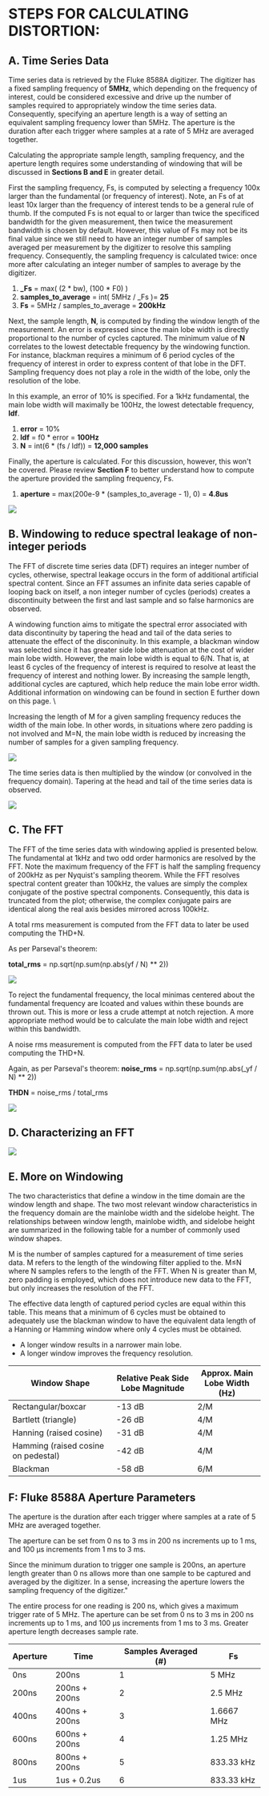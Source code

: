 STEPS FOR CALCULATING DISTORTION:
=================================

A. Time Series Data
-------------------

Time series data is retrieved by the Fluke 8588A digitizer. The
digitizer has a fixed sampling frequency of **5MHz**, which depending on
the frequency of interest, could be considered excessive and drive up
the number of samples required to appropriately window the time series
data. Consequently, specifying an aperture length is a way of setting an
equivalent sampling frequency lower than 5MHz. The aperture is the
duration after each trigger where samples at a rate of 5 MHz are
averaged together.

 Calculating the appropriate sample length, sampling frequency, and the
aperture length requires some understanding of windowing that will be
discussed in **Sections B and E** in greater detail.

First the sampling frequency, Fs, is computed by selecting a frequency
100x larger than the fundamental (or frequency of interest). Note, an Fs
of at least 10x larger than the frequency of interest tends to be a
general rule of thumb. If the computed Fs is not equal to or larger than
twice the specificed bandwidth for the given measurement, then twice the
measurement bandwidth is chosen by default. However, this value of Fs
may not be its final value since we still need to have an integer number
of samples averaged per measurement by the digitizer to resolve this
sampling frequency. Consequently, the sampling frequency is calculated
twice: once more after calculating an integer number of samples to
average by the digitizer.

1.  **\_Fs** = max( (2 \* bw), (100 \* F0) )
2.  **samples\_to\_average** = int( 5MHz / \_Fs )= **25**
3.  **Fs** = 5MHz / samples\_to\_average = **200kHz**

Next, the sample length, **N**, is computed by finding the window length
of the measurement. An error is expressed since the main lobe width is
directly proportional to the number of cycles captured. The minimum
value of **N** correlates to the lowest detectable frequency by the
windowing function. For instance, blackman requires a minimum of 6
period cycles of the frequency of interest in order to express content
of that lobe in the DFT. Sampling frequency does not play a role in the
width of the lobe, only the resolution of the lobe.

In this example, an error of 10% is specified. For a 1kHz fundamental,
the main lobe width will maximally be 100Hz, the lowest detectable
frequency, **ldf**.

1.  **error** = 10%
2.  **ldf** = f0 \* error = **100Hz**
3.  **N** = int(6 \* (fs / ldf)) = **12,000 samples**

Finally, the aperture is calculated. For this discussion, however, this
won't be covered. Please review **Section F** to better understand how
to compute the aperture provided the sampling frequency, Fs.

1.  **aperture** = max(200e-9 \* (samples\_to\_average - 1), 0) =
    **4.8us**

![](images/static/00_sampled_data.jpg)

B. Windowing to reduce spectral leakage of non-integer periods
--------------------------------------------------------------

The FFT of discrete time series data (DFT) requires an integer number of
cycles, otherwise, spectral leakage occurs in the form of additional
artificial spectral content. Since an FFT assumes an infinite data
series capable of looping back on itself, a non integer number of cycles
(periods) creates a discontinuity between the first and last sample and
so false harmonics are observed.

A windowing function aims to mitigate the spectral error associated with
data discontinuity by tapering the head and tail of the data series to
attenuate the effect of the disconinuity. In this example, a blackman
window was selected since it has greater side lobe attenuation at the
cost of wider main lobe width. However, the main lobe width is equal to
6/N. That is, at least 6 cycles of the frequency of interest is required
to resolve at least the frequency of interest and nothing lower. By
increasing the sample length, additional cycles are captured, which help
reduce the main lobe error width. Additional information on windowing
can be found in section E further down on this page. \

Increasing the length of M for a given sampling frequency reduces the
width of the main lobe. In other words, in situations where zero padding
is not involved and M=N, the main lobe width is reduced by increasing
the number of samples for a given sampling frequency.

![](images/static/01_window.jpg)

The time series data is then multiplied by the window (or convolved in
the frequency domain). Tapering at the head and tail of the time series
data is observed.


![](images/static/02_windowed_data.jpg)

C. The FFT
----------

The FFT of the time series data with windowing applied is presented
below. The fundamental at 1kHz and two odd order harmonics are resolved
by the FFT. Note the maximum frequency of the FFT is half the sampling
frequency of 200kHz as per Nyquist's sampling theorem. While the FFT
resolves spectral content greater than 100kHz, the values are simply the
complex conjugate of the postive spectral components. Consequently, this
data is truncated from the plot; otherwise, the complex conjugate pairs
are identical along the real axis besides mirrored across 100kHz.

A total rms measurement is computed from the FFT data to later be used
computing the THD+N.

As per Parseval's theorem:

**total\_rms** = np.sqrt(np.sum(np.abs(yf / N) \*\* 2))


![](images/static/03_fft_of_windowed_data.jpg)

To reject the fundamental frequency, the local minimas centered about
the fundamental frequency are lcoated and values within these bounds are
thrown out. This is more or less a crude attempt at notch rejection. A
more appropriate method would be to calculate the main lobe width and
reject within this bandwidth.

A noise rms measurement is computed from the FFT data to later be used
computing the THD+N.

Again, as per Parseval's theorem:
**noise\_rms** = np.sqrt(np.sum(np.abs(\_yf / N) \*\* 2))

 **THDN** = noise\_rms / total\_rms


![](images/static/04_rejected_fundamental.jpg)

D. Characterizing an FFT
------------------------

![](images/static/FFTResolution.jpg)

E. More on Windowing
--------------------

The two characteristics that define a window in the time domain are the
window length and shape. The two most relevant window characteristics in
the frequency domain are the mainlobe width and the sidelobe height. The
relationships between window length, mainlobe width, and sidelobe height
are summarized in the following table for a number of commonly used
window shapes.

M is the number of samples captured for a measurement of time series
data. M refers to the length of the windowing filter applied to the. M≤N
where N samples refers to the length of the FFT. When N is greater than
M, zero padding is employed, which does not introduce new data to the
FFT, but only increases the resolution of the FFT.

The effective data length of captured period cycles are equal within
this table. This means that a minimum of 6 cycles must be obtained to
adequately use the blackman window to have the equivalent data length of
a Hanning or Hamming window where only 4 cycles must be obtained.

-   A longer window results in a narrower main lobe.
-   A longer window improves the frequency resolution.

  | Window Shape                          | Relative Peak Side Lobe Magnitude   | Approx. Main Lobe Width (Hz)
  | ------------------------------------- | ----------------------------------- | ------------------------------
  | Rectangular/boxcar                    | -13 dB                              | 2/M
  | Bartlett (triangle)                   | -26 dB                              | 4/M
  | Hanning (raised cosine)               | -31 dB                              | 4/M
  | Hamming (raised cosine on pedestal)   | -42 dB                              | 4/M
  | Blackman                              | -58 dB                              | 6/M

F: Fluke 8588A Aperture Parameters
----------------------------------

The aperture is the duration after each trigger where samples at a rate
of 5 MHz are averaged together.

The aperture can be set from 0 ns to 3 ms in 200 ns increments up to 1
ms, and 100 μs increments from 1 ms to 3 ms.

Since the minimum duration to trigger one sample is 200ns, an aperture
length greater than 0 ns allows more than one sample to be captured and
averaged by the digitizer. In a sense, increasing the aperture lowers
the sampling frequency of the digitizer."

The entire process for one reading is 200 ns, which gives a maximum
trigger rate of 5 MHz. The aperture can be set from 0 ns to 3 ms in 200
ns increments up to 1 ms, and 100 μs increments from 1 ms to 3 ms.
Greater aperture length decreases sample rate.


  | Aperture   | Time            | Samples Averaged (\#)   | Fs
  | ---------- | --------------- | ----------------------- | ------------
  | 0ns        | 200ns           | 1                       |  5 MHz
  | 200ns      | 200ns + 200ns   | 2                       |  2.5 MHz
  | 400ns      | 400ns + 200ns   | 3                       |  1.6667 MHz
  | 600ns      | 600ns + 200ns   | 4                       |  1.25 MHz
  | 800ns      | 800ns + 200ns   | 5                       |  833.33 kHz
  | 1us        | 1us + 0.2us     | 6                       |  833.33 kHz


